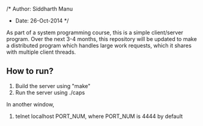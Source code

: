 /* Author: Siddharth Manu
 * Date: 26-Oct-2014
 */

As part of a system programming course, this is a simple client/server program. Over the next 3-4 months,
this repository will be updated to make a distributed program which handles large work requests, which it
shares with multiple client threads.

How to run?
-----------

1. Build the server using "make"
2. Run the server using ./caps 

In another window,
1. telnet localhost PORT_NUM, where PORT_NUM is 4444 by default
